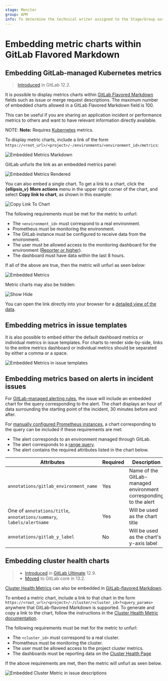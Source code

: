 ```yaml
---
stage: Monitor
group: APM
info: To determine the technical writer assigned to the Stage/Group associated with this page, see https://about.gitlab.com/handbook/engineering/ux/technical-writing/#designated-technical-writers
---
```


# Embedding metric charts within GitLab Flavored Markdown

## Embedding GitLab-managed Kubernetes metrics

> [Introduced](https://gitlab.com/gitlab-org/gitlab-foss/-/merge_requests/29691) in GitLab 12.2.

It is possible to display metrics charts within [GitLab Flavored Markdown](../../user/markdown.md#gitlab-flavored-markdown-gfm) fields such as issue or merge request descriptions. The maximum number of embedded charts allowed in a GitLab Flavored Markdown field is 100.

This can be useful if you are sharing an application incident or performance
metrics to others and want to have relevant information directly available.

NOTE: **Note:**
Requires [Kubernetes](../../user/project/integrations/prometheus_library/kubernetes.md) metrics.

To display metric charts, include a link of the form `https://<root_url>/<project>/-/environments/<environment_id>/metrics`:

![Embedded Metrics Markdown](../../user/project/integrations/img/embedded_metrics_markdown_v12_8.png)

GitLab unfurls the link as an embedded metrics panel:

![Embedded Metrics Rendered](../../user/project/integrations/img/embedded_metrics_rendered_v12_8.png)

You can also embed a single chart. To get a link to a chart, click the
**{ellipsis_v}** **More actions** menu in the upper right corner of the chart,
and select **Copy link to chart**, as shown in this example:

![Copy Link To Chart](../../user/project/integrations/img/copy_link_to_chart_v12_10.png)

The following requirements must be met for the metric to unfurl:

- The `<environment_id>` must correspond to a real environment.
- Prometheus must be monitoring the environment.
- The GitLab instance must be configured to receive data from the environment.
- The user must be allowed access to the monitoring dashboard for the environment ([Reporter or higher](../../user/permissions.md)).
- The dashboard must have data within the last 8 hours.

 If all of the above are true, then the metric will unfurl as seen below:

![Embedded Metrics](../../user/project/integrations/img/view_embedded_metrics_v12_10.png)

Metric charts may also be hidden:

![Show Hide](../../user/project/integrations/img/hide_embedded_metrics_v12_10.png)

You can open the link directly into your browser for a [detailed view of the data](dashboards/index.md#expand-panel).

## Embedding metrics in issue templates

It is also possible to embed either the default dashboard metrics or individual metrics in issue templates. For charts to render side-by-side, links to the entire metrics dashboard or individual metrics should be separated by either a comma or a space.

![Embedded Metrics in issue templates](../../user/project/integrations/img/embed_metrics_issue_template.png)

## Embedding metrics based on alerts in incident issues

For [GitLab-managed alerting rules](alerts.md), the issue will include an embedded chart for the query corresponding to the alert. The chart displays an hour of data surrounding the starting point of the incident, 30 minutes before and after.

For [manually configured Prometheus instances](../../user/project/integrations/prometheus.md#manual-configuration-of-prometheus), a chart corresponding to the query can be included if these requirements are met:

- The alert corresponds to an environment managed through GitLab.
- The alert corresponds to a [range query](https://prometheus.io/docs/prometheus/latest/querying/api/#range-queries).
- The alert contains the required attributes listed in the chart below.

| Attributes | Required | Description |
| ---------- | -------- | ----------- |
| `annotations/gitlab_environment_name` | Yes | Name of the GitLab-managed environment corresponding to the alert |
| One of `annotations/title`, `annotations/summary`, `labels/alertname` | Yes | Will be used as the chart title |
| `annotations/gitlab_y_label` | No | Will be used as the chart's y-axis label |

## Embedding cluster health charts

> - [Introduced](<https://gitlab.com/gitlab-org/gitlab/-/issues/40997>) in [GitLab Ultimate](https://about.gitlab.com/pricing/) 12.9.
> - [Moved](<https://gitlab.com/gitlab-org/gitlab/-/issues/208224>) to GitLab core in 13.2.

[Cluster Health Metrics](../../user/project/clusters/index.md#visualizing-cluster-health) can also be embedded in [GitLab-flavored Markdown](../../user/markdown.md).

To embed a metric chart, include a link to that chart in the form `https://<root_url>/<project>/-/cluster/<cluster_id>?<query_params>` anywhere that GitLab-flavored Markdown is supported. To generate and copy a link to the chart, follow the instructions in the [Cluster Health Metric documentation](../../user/project/clusters/index.md#visualizing-cluster-health).

The following requirements must be met for the metric to unfurl:

- The `<cluster_id>` must correspond to a real cluster.
- Prometheus must be monitoring the cluster.
- The user must be allowed access to the project cluster metrics.
- The dashboards must be reporting data on the [Cluster Health Page](../../user/project/clusters/index.md#visualizing-cluster-health)

 If the above requirements are met, then the metric will unfurl as seen below.

![Embedded Cluster Metric in issue descriptions](../../user/project/integrations/img/prometheus_cluster_health_embed_v12_9.png)
